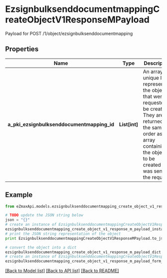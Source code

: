 # EzsignbulksenddocumentmappingCreateObjectV1ResponseMPayload

Payload for POST /1/object/ezsignbulksenddocumentmapping

## Properties
Name | Type | Description | Notes
------------ | ------------- | ------------- | -------------
**a_pki_ezsignbulksenddocumentmapping_id** | **List[int]** | An array of unique IDs representing the object that were requested to be created.  They are returned in the same order as the array containing the objects to be created that was sent in the request. | 

## Example

```python
from eZmaxApi.models.ezsignbulksenddocumentmapping_create_object_v1_response_m_payload import EzsignbulksenddocumentmappingCreateObjectV1ResponseMPayload

# TODO update the JSON string below
json = "{}"
# create an instance of EzsignbulksenddocumentmappingCreateObjectV1ResponseMPayload from a JSON string
ezsignbulksenddocumentmapping_create_object_v1_response_m_payload_instance = EzsignbulksenddocumentmappingCreateObjectV1ResponseMPayload.from_json(json)
# print the JSON string representation of the object
print EzsignbulksenddocumentmappingCreateObjectV1ResponseMPayload.to_json()

# convert the object into a dict
ezsignbulksenddocumentmapping_create_object_v1_response_m_payload_dict = ezsignbulksenddocumentmapping_create_object_v1_response_m_payload_instance.to_dict()
# create an instance of EzsignbulksenddocumentmappingCreateObjectV1ResponseMPayload from a dict
ezsignbulksenddocumentmapping_create_object_v1_response_m_payload_form_dict = ezsignbulksenddocumentmapping_create_object_v1_response_m_payload.from_dict(ezsignbulksenddocumentmapping_create_object_v1_response_m_payload_dict)
```
[[Back to Model list]](../README.md#documentation-for-models) [[Back to API list]](../README.md#documentation-for-api-endpoints) [[Back to README]](../README.md)


